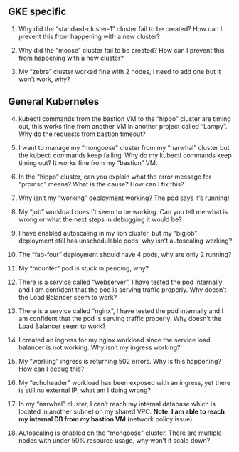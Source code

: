 ## GKE specific

1. Why did the “standard-cluster-1” cluster fail to be created? How can I prevent this from happening with a new cluster?

2. Why did the “moose” cluster fail to be created? How can I prevent this from happening with a new cluster?

3. My “zebra” cluster worked fine with 2 nodes, I need to add one but it won’t work, why?


## General Kubernetes

4. kubectl commands from the bastion VM to the “hippo” cluster are timing out, this works fine from another VM in another project called “Lampy”. Why do the requests from bastion timeout? 

5. I want to manage my “mongoose” cluster from my “narwhal” cluster but the kubectl commands keep failing. Why do my kubectl commands keep timing out? It works fine from my “bastion” VM.

6. In the “hippo” cluster, can you explain what the error message for “promsd” means? What is the cause? How can I fix this?

7. Why isn’t my “working” deployment working? The pod says it’s running!

8. My “job” workload doesn’t seem to be working. Can you tell me what is wrong or what the next steps in debugging it would be?

9. I have enabled autoscaling in my lion cluster, but my “bigjob” deployment still has unschedulable pods, why isn’t autoscaling working?

10. The “fab-four” deployment should have 4 pods, why are only 2 running?

11. My “mounter” pod is stuck in pending, why?

12. There is a service called “webserver”, I have tested the pod internally and I am confident that the pod is serving traffic properly. Why doesn’t the Load Balancer seem to work?

13. There is a service called “nginx”, I have tested the pod internally and I am confident that the pod is serving traffic properly. Why doesn’t the Load Balancer seem to work?

14. I created an ingress for my nginx workload since the service load balancer is not working. Why isn’t my ingress working?

15. My “working” ingress is returning 502 errors. Why is this happening?  How can I debug this?

16. My “echoheader” workload has been exposed with an ingress, yet there is still no external IP, what am I doing wrong?

17. In my “narwhal” cluster, I can’t reach my internal database which is located in another subnet on my shared VPC. **Note: I am able to reach my internal DB from my bastion VM** (network policy issue)

18. Autoscaling is enabled on the “mongoose” cluster. There are multiple nodes with under 50% resource usage, why won’t it scale down?
